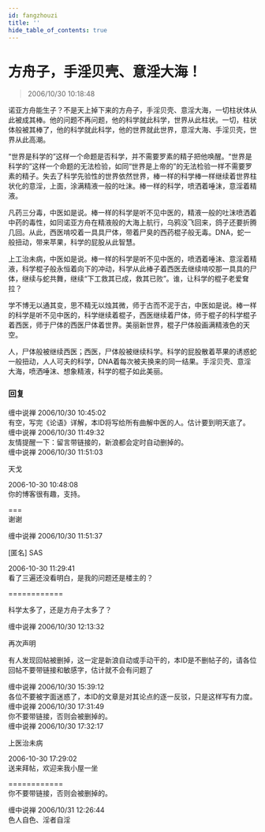 ```yaml
---
id: fangzhouzi
title: ''
hide_table_of_contents: true
---
```


# 方舟子，手淫贝壳、意淫大海！

> 2006/10/30 10:18:48

诺亚方舟能生子？不是天上掉下来的方舟子，手淫贝壳、意淫大海，一切柱状体从此被成其棒。他的问题不再问题，他的科学就此科学，世界从此柱状。一切，柱状体般被其棒了，他的科学就此科学，他的世界就此世界，意淫大海、手淫贝壳，世界从此高潮。
 
“世界是科学的”这样一个命题是否科学，并不需要罗素的精子把他唤醒。“世界是科学的”这样一个命题的无法检验，如同“世界是上帝的”的无法检验一样不需要罗素的精子。失去了科学先验性的世界依然世界，棒一样的科学棒一样继续着世界柱状化的意淫，上面，涂满精液一般的吐沫。棒一样的科学，喷洒着唾沫，意淫着精液。
 
凡药三分毒，中医如是说。棒一样的科学是听不见中医的，精液一般的吐沫喷洒着中药的毒性，如同诺亚方舟在精液般的大海上航行，乌鸦没飞回来，鸽子还要折腾几回。从此，西医啃咬着一具具尸体，带着尸臭的西药棍子般无毒。DNA，蛇一般扭动，带来苹果，科学的屁股从此智慧。
 
上工治未病，中医如是说。棒一样的科学是听不见中医的，喷洒着唾沫、意淫着精液，科学棍子般永恒着向下的冲动，科学从此棒子着西医去继续啃咬那一具具的尸体，继续与蛇共舞，继续“下工救其已成，救其已败”。谁，让科学的棍子老爱耷拉？
 
学不博无以通其变，思不精无以烛其微，师于古而不泥于古，中医如是说。棒一样的科学是听不见中医的，科学继续着棍子，西医继续着尸体，师于棍子的科学棍子着西医，师于尸体的西医尸体着世界。美丽新世界，棍子尸体般画满精液色的天空。
 
人，尸体般被继续西医；西医，尸体般被继续科学。科学的屁股散着苹果的诱惑蛇一般扭动，人人可夫的科学，DNA着每次被夫换来的同一结果。手淫贝壳、意淫大海，喷洒唾沫、想象精液，科学的棍子如此美丽。

### 回复

<div class='blog-comment'>
<span class='blog-comment-chan'>缠中说禅</span> 2006/10/30 10:45:02<br/>
有空，写完《论语》详解，本ID将写给所有曲解中医的人。估计要到明天底了。
</div>

<div class='blog-comment'>
<span class='blog-comment-chan'>缠中说禅</span> 2006/10/30 11:49:32<br/>
友情提醒一下：留言带链接的，新浪都会定时自动删掉的。
</div>

<div class='blog-comment'>
<span class='blog-comment-chan'>缠中说禅</span> 2006/10/30 11:51:03<br/>

天戈 

 
2006-10-30 10:48:08 <br/>
你的博客很有趣，支持。 
 
===<br/>
谢谢
</div>

<div class='blog-comment'>
<span class='blog-comment-chan'>缠中说禅</span> 2006/10/30 11:51:37<br/>

[匿名] SAS 

 
2006-10-30 11:29:41 <br/>
看了三遍还没看明白，是我的问题还是楼主的？ 
 
============<br/>

科学太多了，还是方舟子太多了？
</div>

<div class='blog-comment'>
<span class='blog-comment-chan'>缠中说禅</span> 2006/10/30 12:13:32<br/>

再次声明

有人发现回帖被删掉，这一定是新浪自动或手动干的，本ID是不删帖子的，请各位回帖不要带链接和敏感字，估计就不会有问题了
</div>

<div class='blog-comment'>
<span class='blog-comment-chan'>缠中说禅</span> 2006/10/30 15:39:12<br/>
各位不要被字面迷惑了，本ID的文章是对其论点的逐一反驳，只是这样写有力度。
</div>

<div class='blog-comment'>
<span class='blog-comment-chan'>缠中说禅</span> 2006/10/30 17:31:49<br/>
你不要带链接，否则会被删掉的。
</div>

<div class='blog-comment'>
<span class='blog-comment-chan'>缠中说禅</span> 2006/10/30 17:32:17<br/>

上医治未病 

 
2006-10-30 17:29:02 <br/>
送来拜帖，欢迎来我小屋一坐 
 
============<br/>
你不要带链接，否则会被删掉的。
</div>

<div class='blog-comment'>
<span class='blog-comment-chan'>缠中说禅</span> 2006/10/31 12:26:44<br/>
色人自色、淫者自淫
</div>